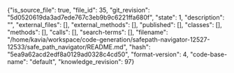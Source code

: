 {"is_source_file": true, "file_id": 35, "git_revision": "5d0520619da3ad7ede767c3eb9b9c6221ffa680f", "state": 1, "description": "", "external_files": [], "external_methods": [], "published": [], "classes": [], "methods": [], "calls": [], "search-terms": [], "filename": "/home/kavia/workspace/code-generation/safepath-navigator-12527-12533/safe_path_navigator/README.md", "hash": "5ea9a62acd2edf8a0129ad0328c4cd50", "format-version": 4, "code-base-name": "default", "knowledge_revision": 97}